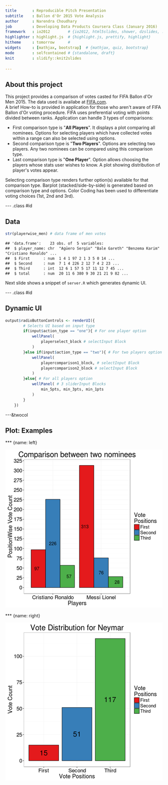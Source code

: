 ```yaml
---
title       : Reproducible Pitch Presentation
subtitle    : Ballon d'Or 2015 Vote Analysis
author      : Narendra Choudhary
job         : Developing Data Products Coursera Class (January 2016)
framework   : io2012        # {io2012, html5slides, shower, dzslides, ...}
highlighter : highlight.js  # {highlight.js, prettify, highlight}
hitheme     : tomorrow      # 
widgets     : [mathjax, bootstrap]  # {mathjax, quiz, bootstrap}
mode        : selfcontained # {standalone, draft}
knit        : slidify::knit2slides

---
```

## About this project
This project provides a comparison of votes casted for FIFA Ballon d'Or Men 2015. The data used is availabe at
[FIFA.com](http://www.fifa.com/ballon-dor/official-documents/index.html).  
A brief How-to is provided in application for those who aren't aware of FIFA Ballon d'Or voting procedure. FIFA uses preferential voting with points divided between ranks.
Application can handle 3 types of comparisons:
* First comparison type is "**All Players**". It displays a plot comparing all nominees. Options for selecting players which have collected votes within a range can also be selected using options.
* Second comparison type is "**Two Players**". Options are selecting two players. Any two nominees can be compared using this comparison type.
* Last comparison type is "**One Player**". Option allows choosing the players whose stats user wishes to know. A plot showing distribution of player's votes appear.

Selecting comparison type renders further option(s) available for that comparison type. Barplot (stacked/side-by-side) is generated based on comparison type and options. Color Coding has been used to differentiate voting choices (1st, 2nd and 3rd).

--- .class #id
## Data

```r
str(playerwise_men) # data frame of men votes
```

```
## 'data.frame':	23 obs. of  5 variables:
##  $ player_name: chr  "Agüero Sergio" "Bale Gareth" "Benzema Karim" "Cristiano Ronaldo" ...
##  $ First      : num  1 4 1 97 2 1 3 5 0 14 ...
##  $ Second     : num  7 1 4 226 2 12 7 4 2 23 ...
##  $ Third      : int  12 6 1 57 5 17 11 12 7 45 ...
##  $ total      : num  20 11 6 380 9 30 21 21 9 82 ...
```
Next slide shows a snippet of `server.R` which generates dynamic UI.

--- .class #id
## Dynamic UI

```r
output$radioButtonControls <- renderUI({
        # Selects UI based on input type
        if(input$action_type == "one"){ # For one player option
            wellPanel(
                playerselect_block # selectInput Block
            )
        }else if(input$action_type == "two"){ # For two players option
            wellPanel(
                playercomparison1_block, # selectInput Block
                playercomparison2_block # selectInput Block
            )
        }else{ # For all players option
            wellPanel( # 3 sliderInput Blocks
                min_5pts, min_3pts, min_1pts
            )
        }
    })
```

---&twocol
## Plot: Examples

*** {name: left}

![plot of chunk unnamed-chunk-3](assets/fig/unnamed-chunk-3-1.png)

*** {name: right}

![plot of chunk unnamed-chunk-4](assets/fig/unnamed-chunk-4-1.png)

